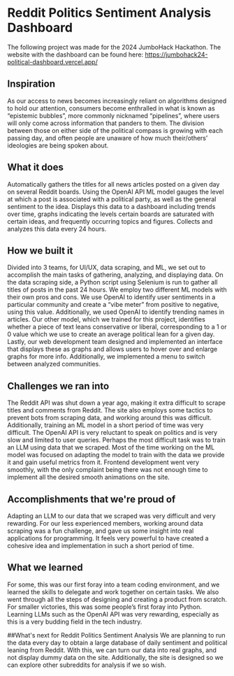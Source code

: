 # Reddit Politics Sentiment Analysis Dashboard
The following project was made for the 2024 JumboHack Hackathon. The website with the dashboard can be found here: https://jumbohack24-political-dashboard.vercel.app/

## Inspiration
As our access to news becomes increasingly reliant on algorithms designed to hold our attention, consumers become enthralled in what is known as “epistemic bubbles”, more commonly nicknamed “pipelines”, where users will only come across information that panders to them. The division between those on either side of the political compass is growing with each passing day, and often people are unaware of how much their/others’ ideologies are being spoken about.

## What it does
Automatically gathers the titles for all news articles posted on a given day on several Reddit boards. Using the OpenAI API ML model gauges the level at which a post is associated with a political party, as well as the general sentiment to the idea. Displays this data to a dashboard including trends over time, graphs indicating the levels certain boards are saturated with certain ideas, and frequently occurring topics and figures. Collects and analyzes this data every 24 hours.

## How we built it
Divided into 3 teams, for UI/UX, data scraping, and ML, we set out to accomplish the main tasks of gathering, analyzing, and displaying data. On the data scraping side, a Python script using Selenium is run to gather all titles of posts in the past 24 hours. We employ two different ML models with their own pros and cons. We use OpenAI to identify user sentiments in a particular community and create a “vibe meter” from positive to negative, using this value. Additionally, we used OpenAI to identify trending names in articles. Our other model, which we trained for this project, identifies whether a piece of text leans conservative or liberal, corresponding to a 1 or 0 value which we use to create an average political lean for a given day. Lastly, our web development team designed and implemented an interface that displays these as graphs and allows users to hover over and enlarge graphs for more info. Additionally, we implemented a menu to switch between analyzed communities.

## Challenges we ran into
The Reddit API was shut down a year ago, making it extra difficult to scrape titles and comments from Reddit. The site also employs some tactics to prevent bots from scraping data, and working around this was difficult. Additionally, training an ML model in a short period of time was very difficult. The OpenAI API is very reluctant to speak on politics and is very slow and limited to user queries. Perhaps the most difficult task was to train an LLM using data that we scraped. Most of the time working on the ML model was focused on adapting the model to train with the data we provide it and gain useful metrics from it. Frontend development went very smoothly, with the only complaint being there was not enough time to implement all the desired smooth animations on the site.

## Accomplishments that we're proud of
Adapting an LLM to our data that we scraped was very difficult and very rewarding. For our less experienced members, working around data scraping was a fun challenge, and gave us some insight into real applications for programming. It feels very powerful to have created a cohesive idea and implementation in such a short period of time.

## What we learned
For some, this was our first foray into a team coding environment, and we learned the skills to delegate and work together on certain tasks. We also went through all the steps of designing and creating a product from scratch. For smaller victories, this was some people’s first foray into Python. Learning LLMs such as the OpenAI API was very rewarding, especially as this is a very budding field in the tech industry.

##What's next for Reddit Politics Sentiment Analysis
We are planning to run the data every day to obtain a large database of daily sentiment and political leaning from Reddit. With this, we can turn our data into real graphs, and not display dummy data on the site. Additionally, the site is designed so we can explore other subreddits for analysis if we so wish.

